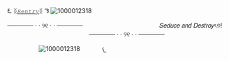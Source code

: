  ᘍ ᛝ[𝑅𝑒𝑛𝑡𝑟𝑦](https://rentry.co/RougeVi)ᛝ ᘊ
![1000012318](https://github.com/user-attachments/assets/9f6374f0-1cb2-45e3-bd9b-f880bb8544f1)
ㅤ ㅤㅤ

────── · · ୨୧ · · ──────
⠀
 ㅤ ㅤㅤㅤㅤ ㅤㅤㅤㅤ ㅤㅤ  𝑆𝑒𝑑𝑢𝑐𝑒 𝑎𝑛𝑑 𝐷𝑒𝑠𝑡𝑟𝑜𝑦ৎ୭!
  ㅤㅤ ㅤㅤㅤ ㅤㅤㅤ ㅤㅤㅤ ㅤㅤ
────── · · ୨୧ · · ────── ㅤㅤ

ㅤ ㅤㅤ
ㅤㅤ![1000012318](https://media.tenor.com/T3jkUGPchbsAAAAM/team-dark-shadow-the-hedgehog.gif)
ㅤ ㅤㅤ
𐔌
